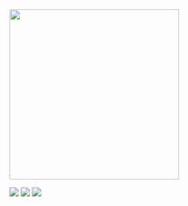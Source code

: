 
<div>
 <img height="300" wigth="600" src="https://github-profile-summary-cards.vercel.app/api/cards/profile-details?username=timkmit&theme=2077">
</div>

![](https://github-profile-summary-cards.vercel.app/api/cards/most-commit-language?username=timkmit&theme=2077)
![](https://github-profile-summary-cards.vercel.app/api/cards/productive-time?username=timkmit&theme=2077&utcOffset=8)
![](https://komarev.com/ghpvc/?username=timkmit)

